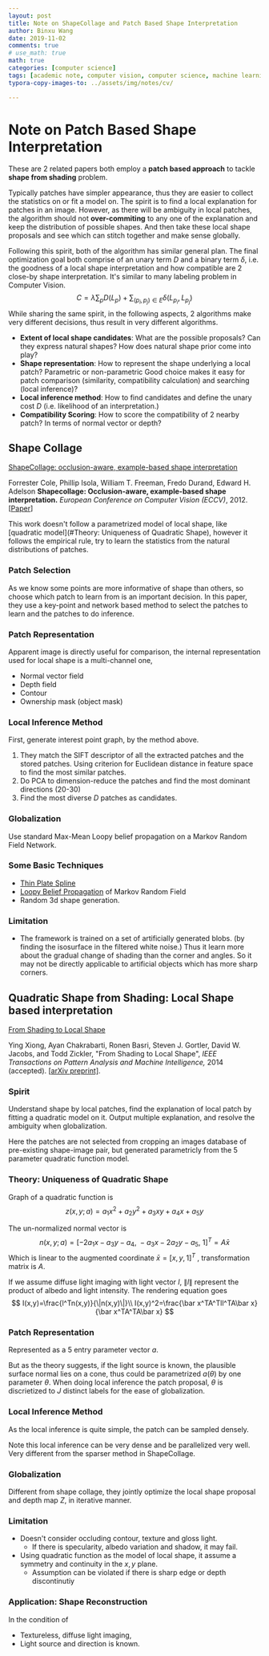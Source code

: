 ```yaml
---
layout: post
title: Note on ShapeCollage and Patch Based Shape Interpretation
author: Binxu Wang
date: 2019-11-02
comments: true
# use_math: true
math: true
categories: [computer science]
tags: [academic note, computer vision, computer science, machine learning, visual neuroscience]
typora-copy-images-to: ../assets/img/notes/cv/

---
```


Note on Patch Based Shape Interpretation
========

These are 2 related papers both employ a **patch based approach** to tackle **shape from shading** problem.

Typically patches have simpler appearance, thus they are easier to collect the statistics on or fit a model on. The spirit is to find a local explanation for patches in an image. However, as there will be ambiguity in local patches, the algorithm should not **over-commiting** to any one of the explanation and keep the distribution of possible shapes. And then take these local shape proposals and see which can stitch together and make sense globally.  

Following this spirit, both of the algorithm has similar general plan. The final optimization goal both comprise of an unary term $D$ and a binary term $\delta$, i.e. the goodness of a local shape interpretation and how compatible are 2 close-by shape interpretation. It's similar to many labeling problem in Computer Vision.
$$
C=\lambda \sum_p D(L_p)+\sum_{(p_i,p_j)\in E}\delta(L_{p_i},L_{p_j})
$$
While sharing the same spirit, in the following aspects, 2 algorithms make very different decisions, thus result in very different algorithms.

* **Extent of local shape candidates**: What are the possible proposals? Can they express natural shapes? How does natural shape prior come into play?
* **Shape representation**: How to represent the shape underlying a local patch? Parametric or non-parametric Good choice makes it easy for patch comparison (similarity, compatibility calculation) and searching (local inference)?
* **Local inference method**: How to find candidates and define the unary cost $D$ (i.e. likelihood of an interpretation.)
* **Compatibility Scoring**: How to score the compatibility of 2 nearby patch? In terms of normal vector or depth?



## Shape Collage

[ShapeCollage: occlusion-aware, example-based shape interpretation](http://people.csail.mit.edu/fcole/shapecollage/index.html)

Forrester Cole, Phillip Isola, William T. Freeman, Fredo Durand, Edward H. Adelson **Shapecollage: Occlusion-aware, example-based shape interpretation.** *European Conference on Computer Vision (ECCV)*, 2012. [[Paper](http://people.csail.mit.edu/fcole/shapecollage/shapecollage.pdf)]

This work doesn't follow a parametrized model of local shape, like [quadratic model](#Theory: Uniqueness of Quadratic Shape), however it follows the empirical rule, try to learn the statistics from the natural distributions of patches.

### Patch Selection

As we know some points are more informative of shape than others, so choose which patch to learn from is an important decision. In this paper, they use a key-point and network based method to select the patches to learn and the patches to do inference.



### Patch Representation

Apparent image is directly useful for comparison, the internal representation used for local shape is a multi-channel one,

* Normal vector field
* Depth field
* Contour
* Ownership mask (object mask)

### Local Inference Method

First, generate interest point graph, by the method above.

1. They match the SIFT descriptor of all the extracted patches and the stored patches. Using criterion for Euclidean distance in feature space to find the most similar patches.
2. Do PCA to dimension-reduce the patches and find the most dominant directions (20-30)
3. Find the most diverse $D$ patches as candidates.

### Globalization

Use standard Max-Mean Loopy belief propagation on a Markov Random Field Network.



### Some Basic Techniques

* [Thin Plate Spline](https://en.wikipedia.org/wiki/Thin_plate_spline)
* [Loopy Belief Propagation]() of Markov Random Field
* Random 3d shape generation.

### Limitation

* The framework is trained on a set of artificially generated blobs. (by finding the isosurface in the filtered white noise.) Thus it learn more about the gradual change of shading than the corner and angles. So it may not be directly applicable to artificial objects which has more sharp corners. 

## Quadratic Shape from Shading: Local Shape based interpretation

[From Shading to Local Shape](http://vision.seas.harvard.edu/qsfs/)

Ying Xiong, Ayan Chakrabarti, Ronen Basri, Steven J. Gortler, David W. Jacobs, and Todd Zickler, "From Shading to Local Shape", *IEEE Transactions on Pattern Analysis and Machine Intelligence,* 2014 (accepted). [[arXiv preprint\]](http://arxiv.org/abs/1310.2916).



### Spirit

Understand shape by local patches, find the explanation of local patch  by fitting a quadratic model on it. Output multiple explanation, and resolve the ambiguity when globalization.

Here the patches are not selected from cropping an images database of  pre-existing shape-image pair, but generated parametricly from the 5 parameter quadratic function model.

### Theory: Uniqueness of Quadratic Shape

Graph of a quadratic function is
$$
z(x,y;a)=a_1x^2+a_2y^2+a_3xy+a_4x+a_5y
$$


The un-normalized normal vector is
$$
n(x,y;a)=[-2a_1x-a_3y-a_4,\ -a_3x-2a_2y-a_5,\ 1]^T=A\bar x
$$
Which is linear to the augmented coordinate $\bar x=[x,y,1]^T$ , transformation matrix is $A$.

If we assume diffuse light imaging with light vector $l$, $\|l\|$ represent the product of albedo and light intensity. The rendering equation goes
$$
I(x,y)=\frac{l^Tn(x,y)}{\|n(x,y)\|}\\
I(x,y)^2=\frac{\bar x^TA^Tll^TA\bar x}{\bar x^TA^TA\bar x}
$$




### Patch Representation

Represented as a 5 entry parameter vector $a$.

But as the theory suggests, if the light source is known, the plausible surface normal lies on a cone, thus could be parametrized $a(\theta)$ by one parameter $\theta$. When doing local inference the patch proposal, $\theta$ is discrietized to $J$ distinct labels for the ease of globalization.

### Local Inference Method

As the local inference is quite simple, the patch can be sampled densely.

Note this local inference can be very dense and be parallelized very well. Very different from the sparser method in ShapeCollage.

### Globalization

Different from shape collage, they jointly optimize the local shape proposal and depth map $Z$, in iterative manner.



### Limitation

* Doesn't consider occluding contour, texture and gloss light.
  * If there is specularity, albedo variation and shadow, it may fail.
* Using quadratic function as the model of local shape, it assume a symmetry and continuity in the $x,y$ plane.
  * Assumption can be violated if there is sharp edge or depth discontinutiy



### Application: Shape Reconstruction

In the condition of

* Textureless, diffuse light imaging,
* Light source and direction is known.
